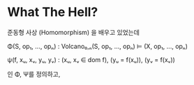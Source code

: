 # What The Hell?

준동형 사상 (Homomorphism) 을 배우고 있었는데

Φ(S, op₁, ..., opₙ) : Volcano₀,ₙ(S, op₁, ..., opₙ) ⊨ (X, op₁, ..., opₙ)

ψ(f, xᵤ, xᵥ, yᵤ, yᵥ) : (xᵤ, xᵥ ∈ dom f), (yᵤ = f(xᵤ)), (yᵥ = f(xᵥ))

인 Φ, Ψ를 정의하고,
